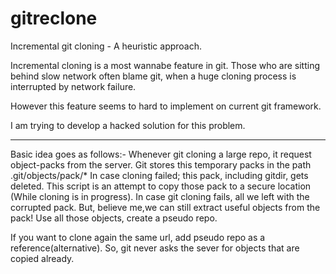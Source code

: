 gitreclone
==========

Incremental git cloning - A heuristic approach.



Incremental cloning is a most wannabe feature in git. Those who are sitting behind slow network often blame
git, when a huge cloning process is interrupted by network failure.

However this feature seems to hard to implement on current git framework.

I am trying to develop a hacked solution for this problem.


----

Basic idea goes as follows:-
Whenever git cloning a large repo, it request object-packs from the server. Git stores this temporary packs in
the path .git/objects/pack/* In case cloning failed; this pack, including gitdir, gets deleted. 
This script is an attempt to copy those pack to a secure location (While cloning is in progress). 
 In case git cloning fails, all we left with the corrupted pack. But, believe me,we can still extract useful objects 
from the pack! Use all those objects, create a pseudo repo.

If you want to clone again the same url, add pseudo repo as a reference(alternative). So, git never asks the sever
for objects that are copied already.




